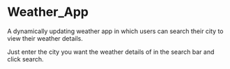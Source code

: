 # Weather_App
A dynamically updating weather app in which users can search their city to view their weather details.

Just enter the city you want the weather details of in the search bar and click search.
